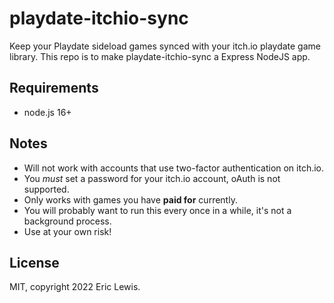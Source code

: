# playdate-itchio-sync

Keep your Playdate sideload games synced with your itch.io playdate game library.
This repo is to make playdate-itchio-sync a Express NodeJS app.

## Requirements
- node.js 16+

## Notes
- Will not work with accounts that use two-factor authentication on itch.io.
- You *must* set a password for your itch.io account, oAuth is not supported.
- Only works with games you have __paid for__ currently.
- You will probably want to run this every once in a while, it's not a background process.
- Use at your own risk!

## License
MIT, copyright 2022 Eric Lewis.
